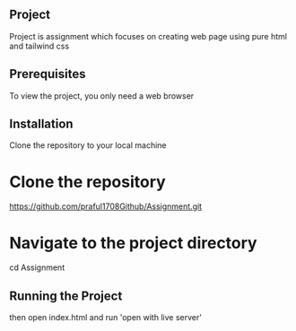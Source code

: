 ## Project 

Project is assignment which focuses on creating web page using pure html and tailwind css
## Prerequisites

To view the project, you only need a web browser

## Installation


Clone the repository to your local machine

# Clone the repository
https://github.com/praful1708Github/Assignment.git

# Navigate to the project directory
cd Assignment

## Running the Project
then open index.html and run 'open with live server'
